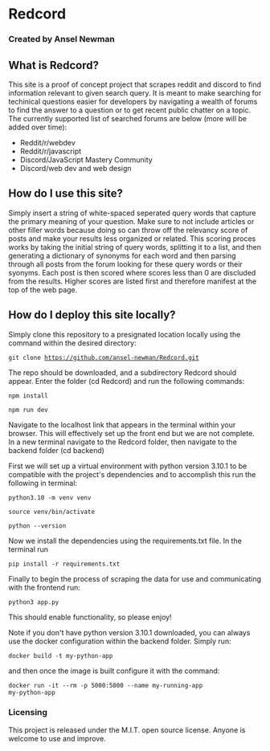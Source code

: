 # Redcord
### Created by Ansel Newman

## What is Redcord?

This site is a proof of concept project that scrapes reddit and discord to find information relevant to given search query. It is meant to make searching for techinical questions easier for developers by navigating a wealth of forums to find the answer to a question or to get recent public chatter on a topic. The currently supported list of searched forums are below (more will be added over time):
<ul>
    <li>Reddit/r/webdev</li>
    <li>Reddit/r/javascript</li>
    <li>Discord/JavaScript Mastery Community</li>
    <li>Discord/web dev and web design</li>
</ul>

## How do I use this site?

Simply insert a string of white-spaced seperated query words that capture the primary meaning of your question. Make sure to not include articles or other filler words because doing so can throw off the relevancy score of posts and make your results less organized or related. This scoring proces works by taking the initial string of query words, splitting it to a list, and then generating a dictionary of synonyms for each word and then parsing through all posts from the forum looking for these query words or their syonyms. Each post is then scored where scores less than 0 are discluded from the results. Higher scores are listed first and therefore manifest at the top of the web page.

## How do I deploy this site locally?

Simply clone this repository to a presignated location locally using the command within the desired directory:

<code>git clone https://github.com/ansel-newman/Redcord.git</code>

The repo should be downloaded, and a subdirectory Redcord should appear. Enter the folder (cd Redcord) and run the following commands:

<code>npm install</code>

<code>npm run dev</code>

Navigate to the localhost link that appears in the terminal within your browser.
This will effectively set up the front end but we are not complete. In a new terminal navigate to the Redcord folder, then navigate to the backend folder (cd backend)

First we will set up a virtual environment with python version 3.10.1 to be compatible with the project's dependencies and to accomplish this run the following in terminal:

<code>python3.10 -m venv venv</code>

<code>source venv/bin/activate</code>

<code>python --version</code>

Now we install the dependencies using the requirements.txt file. In the terminal run

<code>pip install -r requirements.txt</code>

Finally to begin the process of scraping the data for use and communicating with the frontend run:

<code>python3 app.py</code>

This should enable functionality, so please enjoy!

Note if you don't have python version 3.10.1 downloaded, you can always use the docker configuration within the backend folder.
Simply run:

<code>docker build -t my-python-app</code>

and then once the image is built configure it with the command:

<code>docker run -it --rm -p 5000:5000 --name my-running-app my-python-app</code>

### Licensing 
This project is released under the M.I.T. open source license. Anyone is welcome to use and improve.
